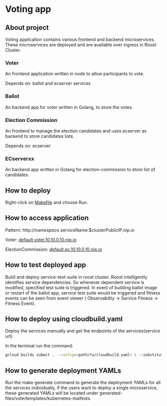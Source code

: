 # Voting app

## About project

Voting application contains various frontend and backend microservices. These microservices are deployed and are available over ingress in Roost Cluster.

### Voter

An frontend application written in node to allow participants to vote.

Depends on: ballot and ecserver services

### Ballot

An backend app for voter written in Golang, to store the votes.

### Election Commission

An frontend to manage the election candidates and uses ecserver as backend to store candidates lists.

Depends on: ecserver

### ECserverxx

An backend app written in Golang for election-commission to store list of candidates.

## How to deploy

Right-click on [Makefile](./Makefile) and choose Run.

## How to access application

Pattern: http://$namespace.$serviceName.$clusterPublicIP.nip.io

Voter: [default.voter.10.10.0.10.nip.io](http://default.voter.10.10.0.10.nip.io)

ElectionCommission: [default.ec.10.10.0.10.nip.io](default.ec.10.10.0.10.nip.io)

## How to test deployed app

Build and deploy service-test-suite in roost cluster.
Roost intelligently identifies service dependencies. So whenever dependent service is modified, specified test suite is triggered.
In event of building ballot image or restart of the ballot app, service test suite would be triggered and fitness events can be seen from event viewer ( Observability -> Service Fitness -> Fitness Event).


## How to deploy using cloudbuild.yaml

Deploy the services manually and get the endpoints of the services(service url).  

In the terminal run the command:

```bash
gcloud builds submit . --config=<path/to/cloudbuild.yaml> \ --substitution=_TAG=<provide the tag name>, _BALLOT_ENDPOINT=<ballot service url>, _ECSERVER_ENDPOINT=<ecserver service endpoint>
```

## How to generate deployment YAMLs


Run the make generate command to generate the deployment YAMLs for all the services individually, if the users want to deploy a single microservice, these generated YAMLs will be located under generated-files/vote/templates/kubernetes-maifests.
